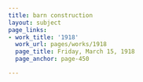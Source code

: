 ```yaml
---
title: barn construction
layout: subject
page_links:
- work_title: '1918'
  work_url: pages/works/1918
  page_title: Friday, March 15, 1918
  page_anchor: page-450

---
```

